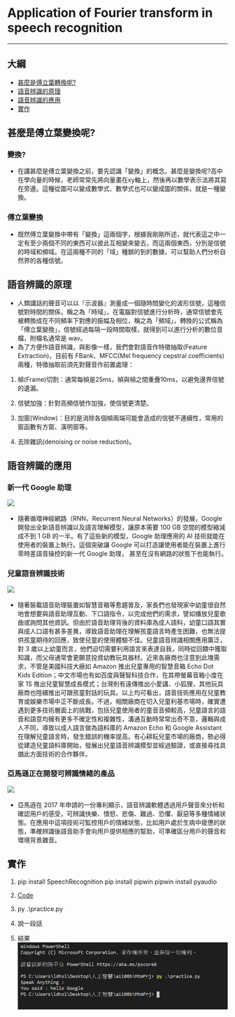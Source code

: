 # Application of Fourier transform in speech recognition
***

## 大綱
* [甚麼是傅立葉轉換呢?](#甚麼是傅立葉轉換呢?)
* [語音辨識的原理](#語音辨識的原理)
* [語音辨識的應用](#語音辨識的應用)
* [實作](#實作)

## 甚麼是傅立葉變換呢?

### 變換?
* 在講甚麼是傅立葉變換之前，要先認識「變換」的概念。甚麼是變換呢?高中在學向量的時候，老師常常先將向量畫在xy軸上，然後再以數學表示法將其寫在旁邊。這種從圖可以變成數學式、數學式也可以變成圖的關係，就是一種變換。

### 傅立葉變換
* 既然傅立葉變換中帶有「變換」這兩個字，根據我剛剛所述，就代表這之中一定有至少兩個不同的東西可以彼此互相變來變去，而這兩個東西，分別是信號的時域和頻域。在這兩種不同的「域」種鎖的到的數據，可以幫助人們分析自然界的各種信號。

## 語音辨識的原理
* 人類講話的聲音可以以『示波器』測量成一個隨時間變化的波形信號，這種信號對時間的關係，稱之為「時域」，在電腦對信號進行分析時，通常信號會先被轉換成在不同頻率下對應的振幅及相位，稱之為「頻域」，轉換的公式稱為「傅立葉變換」，信號經過每隔一段時間取樣，就得到可以進行分析的數位音檔，附檔名通常是 wav。
* 為了方便作語音辨識，與影像一樣，我們會對語音作特徵抽取(Feature Extraction)，目前有 FBank、MFCC(Mel frequency cepstral coefficients) 兩種，特徵抽取前須先對聲音作前置處理：
1. 幀(Frame)切割：通常每幀是25ms，幀與幀之間重疊10ms，以避免邊界信號的遺漏。

2. 信號加強：針對高頻信號作加強，使信號更清楚。

3. 加窗(Window)：目的是消除各個幀兩端可能會造成的信號不連續性，常用的窗函數有方窗、漢明窗等。

4. 去除雜訊(denoising or noise reduction)。

## 語音辨識的應用
### 新一代 Google 助理
![](https://img.technews.tw/wp-content/uploads/2019/01/08152618/google-624x367.jpg)
* 隨著循環神經網路（RNN，Recurrent Neural Networks）的發展，Google 開發出全新語音辨識以及語言理解模型，讓原本需要 100 GB 空間的模型縮減成不到 1 GB 的一半。有了這些新的模型，Google 助理應用的 AI 技術就能在使用者的裝置上執行。這個突破讓 Google 可以打造讓使用者能在裝置上進行零時差語音操控的新一代 Google 助理， 甚至在沒有網路的狀態下也能執行。

### 兒童語音辨識技術
![](https://img.technews.tw/wp-content/uploads/2019/02/01153503/shutterstock_741570274-624x351.jpg)
* 隨著裝載語音助理裝置如智慧音箱等愈趨普及，家長們也發現家中幼童很自然地會想要與語音助理互動、下口語指令，以完成他們的需求，譬如播放兒童歌曲或詢問其他資訊。但由於語音助理背後的資料庫為成人語料，幼童口語其實與成人口語有甚多差異，導致語音助理在理解孩童語言時產生困難，也無法提供孩童期待的回應，致使兒童的使用體驗不佳。兒童語音辨識相關應用廣泛，對 3 歲以上幼童而言，他們迫切需要利用語言來表達自我，同時從回饋中獲取知識，而父母通常會更願意投資幼教玩具器材。近來各廠商也注意到此塊需求，不管是美國科技大廠如 Amazon 推出兒童專用的智慧音箱 Echo Dot Kids Edition；中文市場也有如百度與聲智科技合作，在其帶螢幕音箱小度在家 1S 推出兒童智慧成長模式；台灣則有遠傳推出小愛講、小狐狸，其他玩具廠商也陸續推出可跟孩童對話的玩具。以上均可看出，語音技術應用在兒童教育或娛樂市場中正不斷成長。不過，相關廠商在切入兒童利基市場時，確實遭遇到更多技術層面上的挑戰，包括兒童使用者的童音音頻較高，兒童語言的語音和語意均擁有更多不確定性和複雜性，溝通互動時常常出奇不意，邏輯與成人不同，導致以成人語言做為語料庫的 Amazon Echo 和 Google Assistant 在理解兒童語言時，發生錯誤的機率提高。有心耕耘兒童市場的廠商，勢必得從建造兒童語料庫開始，發展出兒童語音辨識模型並經過驗證，或直接尋找具備此方面技術的合作夥伴。

### 亞馬遜正在開發可辨識情緒的產品
![](https://img.technews.tw/wp-content/uploads/2018/01/17202528/20180117202508-624x403.jpg)
* 亞馬遜在 2017 年申請的一份專利顯示，語音辨識軟體透過用戶聲音來分析和確認用戶的感受，可辨識快樂、憤怒、悲傷、難過、恐懼、厭惡等多種情緒狀態。在應用中這項技術可監控用戶的情緒狀態，比如用戶處於生病中疲憊的狀態，準確辨識後語音助手會向用戶提供相應的幫助，可準確區分用戶的聲音和環境背景雜音。

## 實作
1. pip install SpeechRecognition
   pip install pipwin
   pipwin install pyaudio

2. [Code](practice.py)

3. py .\practice.py

4. 說一段話

5. 結果
![](result.png)